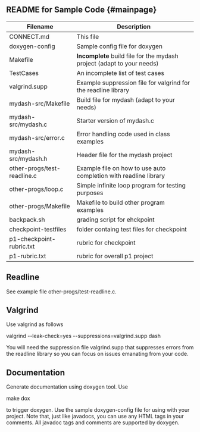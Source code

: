 
README for Sample Code {#mainpage}
----------------------

|Filename       | Description                                                                  |
|---------------|------------------------------------------------------------------------------|
|CONNECT.md     |This file                                                                     |
|doxygen-config |Sample config file for doxygen                                                |
|Makefile       |**Incomplete** build file for the mydash project (adapt to your needs)        |
|TestCases      |An incomplete list of test cases                                              |
|valgrind.supp  |Example suppression file for valgrind for the readline library                |
|mydash-src/Makefile      | Build file for mydash (adapt to your needs)                        |
|mydash-src/mydash.c      | Starter version of mydash.c                                        |
|mydash-src/error.c       | Error handling code used in class examples                         |
|mydash-src/mydash.h      | Header file for the mydash project                                 |
|other-progs/test-readline.c|Example file on how to use auto completion with readline library  |
|other-progs/loop.c       |Simple infinite loop program for testing purposes                   |
|other-progs/Makefile     |Makefile to build other program examples                            |
|backpack.sh              | grading script for ehckpoint                                       |
|checkpoint-testfiles     | folder containg test files for checkpoint                          |
|p1-checkpoint-rubric.txt | rubric for checkpoint                                              |
|p1-rubric.txt            | rubric for overall p1 project                                      |

Readline
--------

See example file other-progs/test-readline.c.

Valgrind
--------

Use valgrind as follows

valgrind --leak-check=yes --suppressions=valgrind.supp dash

You will need the suppression file valgrind.supp that suppresses errors from
the readline library so you can focus on issues emanating from your code.

Documentation
-------------

Generate documentation using doxygen tool. Use 

make dox

to trigger doxygen. Use the sample doxygen-config file for using with your
project. Note that, just like javadocs, you can use any HTML tags in your
comments. All javadoc tags and comments are supported by doxygen.

